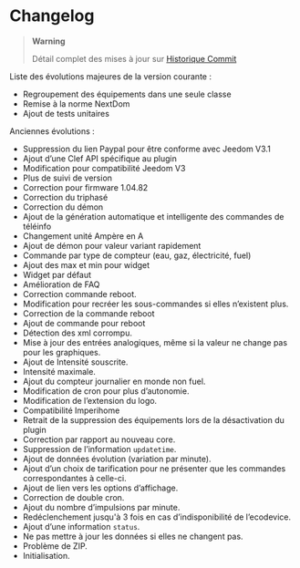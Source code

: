Changelog
=========

> **Warning**
>
> Détail complet des mises à jour sur [Historique
> Commit](https://github.com/guenneguezt/plugin-ecodevice/commits/master)

Liste des évolutions majeures de la version courante :

-   Regroupement des équipements dans une seule classe
- Remise à la norme NextDom
- Ajout de tests unitaires

Anciennes évolutions :

-   Suppression du lien Paypal pour être conforme avec Jeedom V3.1
-   Ajout d’une Clef API spécifique au plugin
-   Modification pour compatibilité Jeedom V3
-   Plus de suivi de version
-   Correction pour firmware 1.04.82
-   Correction du triphasé
-   Correction du démon
-   Ajout de la génération automatique et intelligente des commandes de téléinfo
-   Changement unité Ampère en A
-   Ajout de démon pour valeur variant rapidement
-   Commande par type de compteur (eau, gaz, électricité, fuel)
-   Ajout des max et min pour widget
-   Widget par défaut
-   Amélioration de FAQ
-   Correction commande reboot.
-   Modification pour recréer les sous-commandes si elles n’existent plus.
-   Correction de la commande reboot
-   Ajout de commande pour reboot
-   Détection des xml corrompu.
-   Mise à jour des entrées analogiques, même si la valeur ne change pas pour les graphiques.
-   Ajout de Intensité souscrite.
-   Intensité maximale.
-   Ajout du compteur journalier en monde non fuel.
-   Modification de cron pour plus d’autonomie.
-   Modification de l’extension du logo.
-   Compatibilité Imperihome
-   Retrait de la suppression des équipements lors de la désactivation du plugin
-   Correction par rapport au nouveau core.
-   Suppression de l’information `updatetime`.
-   Ajout de données évolution (variation par minute).
-   Ajout d’un choix de tarification pour ne présenter que les commandes correspondantes à celle-ci.
-   Ajout de lien vers les options d’affichage.
-   Correction de double cron.
-   Ajout du nombre d’impulsions par minute.
-   Redéclenchement jusqu'à 3 fois en cas d’indisponibilité de l’ecodevice.
-   Ajout d’une information `status`.
-   Ne pas mettre à jour les données si elles ne changent pas.
-   Problème de ZIP.
-   Initialisation.
